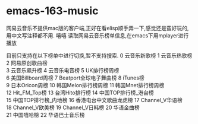 emacs-163-music
===============
网易云音乐不提供mac版的客户端,正好在看elisp顺手弄一下,感觉还是蛮好玩的,用中文写注释都不用.
嘻嘻
读取网易云音乐榜单信息,在emacs下用mplayer进行播放

目前只支持在以下榜单中进行切换,暂不支持搜索.
        0  云音乐新歌榜                    1  云音乐热歌榜                    2  网易原创歌曲榜                                                                                                                                             
        3  云音乐飙升榜                    4  云音乐电音榜                    5  UK排行榜周榜                                                                                                                                               
        6  美国Billboard周榜               7  Beatport全球电子舞曲榜          8  iTunes榜                                                                                                                                                   
        9  日本Oricon周榜                  10 韩国Melon排行榜周榜             11 韩国Mnet排行榜周榜                                                                                                                                         
        12 Hit_FM_Top榜                    13 台湾Hito排行榜                  14 中国TOP排行榜_港台榜                                                                                                                                       
        15 中国TOP排行榜_内地榜            16 香港电台中文歌曲龙虎榜          17 Channel_V华语榜                                                                                                                                            
        18 Channel_V欧美榜                 19 Channel_V日韩榜                 20 华语金曲榜                                                                                                                                                 
        21 中国嘻哈榜                      22 华语巴士音乐榜   
        

